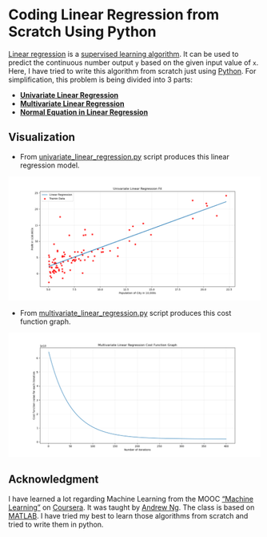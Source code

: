 # Coding Linear Regression from Scratch Using Python
[Linear regression](https://en.wikipedia.org/wiki/Linear_regression) is a [supervised learning algorithm](https://en.wikipedia.org/wiki/Supervised_learning). It can be used to predict the continuous number output `y` based on the given input value of `x`. Here, I have tried to write this algorithm from scratch just using [Python](https://www.python.org/). For simplification, this problem is being divided into 3 parts: 

- [**Univariate Linear Regression**](https://github.com/Safayet-Khan/Machine-Learning-Algorithms-from-Scratch/blob/main/Linear%20Regression/univariate_linear_regression.py)
- [**Multivariate Linear Regression**](https://github.com/Safayet-Khan/Machine-Learning-Algorithms-from-Scratch/blob/main/Linear%20Regression/multivariate_linear_regression.py)
- [**Normal Equation in Linear Regression**](https://github.com/Safayet-Khan/Machine-Learning-Algorithms-from-Scratch/blob/main/Linear%20Regression/normal_equation_linear_regression.py)

## Visualization
- From [univariate_linear_regression.py](https://github.com/Safayet-Khan/Machine-Learning-Algorithms-from-Scratch/blob/main/Linear%20Regression/univariate_linear_regression.py) script produces this linear regression model. 
<p align="center">
  <img src="graphs/univariate_linear_regression_fit.png" width=700>
</p>

- From [multivariate_linear_regression.py](https://github.com/Safayet-Khan/Machine-Learning-Algorithms-from-Scratch/blob/main/Linear%20Regression/multivariate_linear_regression.py) script produces this cost function graph. 
<p align="center">
  <img src="graphs/cost_function_multivariate_linear_regression.png" width=700>
</p>


## Acknowledgment
I have learned a lot regarding Machine Learning from the MOOC [“Machine Learning”](https://www.coursera.org/learn/machine-learning) on [Coursera](https://www.coursera.org/). It was taught by [Andrew Ng](https://en.wikipedia.org/wiki/Andrew_Ng). The class is based on [MATLAB](https://www.mathworks.com/products/matlab.html). I have tried my best to learn those algorithms from scratch and tried to write them in python.
